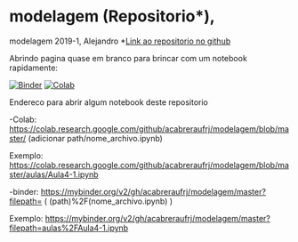 # modelagem (Repositorio*),
modelagem 2019-1, Alejandro
*[Link ao repositorio no github](https://github.com/acabreraufrj/modelagem)

Abrindo pagina quase em branco para brincar com um notebook rapidamente:

[![Binder](https://mybinder.org/badge.svg)](https://mybinder.org/v2/gh/acabreraufrj/modelagem/master?filepath=principal.ipynb)
[![Colab](https://colab.research.google.com/assets/colab-badge.svg)](https://colab.research.google.com/github/acabreraufrj/modelagem/blob/master/principal.ipynb)

Endereco para abrir algum notebook deste repositorio

-Colab: https://colab.research.google.com/github/acabreraufrj/modelagem/blob/master/  (adicionar path/nome_archivo.ipynb)

Exemplo: https://colab.research.google.com/github/acabreraufrj/modelagem/blob/master/aulas/Aula4-1.ipynb

-binder: https://mybinder.org/v2/gh/acabreraufrj/modelagem/master?filepath=  ( (path)%2F(nome_archivo.ipynb) )

Exemplo: https://mybinder.org/v2/gh/acabreraufrj/modelagem/master?filepath=aulas%2FAula4-1.ipynb

